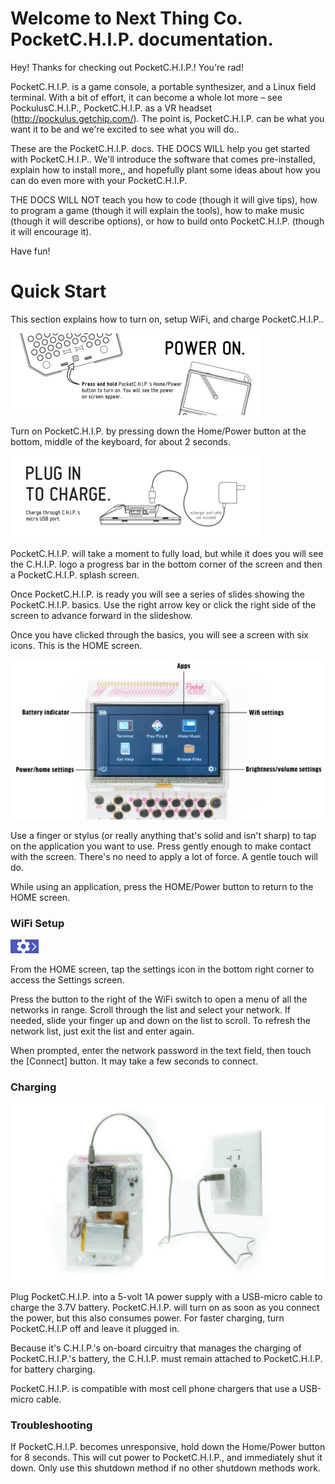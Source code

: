 # Welcome to Next Thing Co. PocketC.H.I.P. documentation.

Hey! Thanks for checking out PocketC.H.I.P.! You're rad!

PocketC.H.I.P. is a game console, a portable synthesizer, and a Linux field terminal. With a bit of effort, it can become a whole lot more – see PockulusC.H.I.P., PocketC.H.I.P. as a VR headset (http://pockulus.getchip.com/). The point is, PocketC.H.I.P. can be what you want it to be and we're excited to see what you will do..

These are the PocketC.H.I.P. docs. THE DOCS WILL help you get started with PocketC.H.I.P.. We'll introduce the software that comes pre-installed, explain how to install more,, and hopefully plant some ideas about how you can do even more with your PocketC.H.I.P.

THE DOCS WILL NOT teach you how to code (though it will give tips), how to program a game (though it will explain the tools), how to make music (though it will describe options), or how to build onto PocketC.H.I.P. (though it will encourage it).

Have fun!

# Quick Start
This section explains how to turn on, setup WiFi, and charge PocketC.H.I.P.. 

![Step 1](images/image_1.png)

Turn on PocketC.H.I.P. by pressing down the Home/Power button at the bottom, middle of the keyboard, for about 2 seconds. 

![Step 2](images/image_2.png)

PocketC.H.I.P. will take a moment to fully load, but while it does you will see the C.H.I.P. logo a progress bar in the bottom corner of the screen and then a PocketC.H.I.P. splash screen. 

Once PocketC.H.I.P.  is ready you will see a series of slides showing the PocketC.H.I.P. basics. Use the right arrow key or click the right side of the screen to advance forward in the slideshow.

Once you have clicked through the basics, you will see a screen with six icons. This is the HOME screen. 

![Annotated HOME screen](images/home.jpg)

Use a finger or stylus (or really anything that's solid and isn't sharp) to tap on the application you want to use. Press gently enough to make contact with the screen. There's no need to apply a lot of force. A gentle touch will do.

While using  an application, press the HOME/Power button to return to the HOME screen.

### WiFi Setup

![Settings icon](images/settings-icon.jpg)

From the HOME screen, tap the settings icon in the bottom right corner to access the Settings screen. 

Press the button to the right of the WiFi switch to open a menu of all the networks in range. Scroll through the list and select your network. If needed, slide your finger up and down on the list to scroll. To refresh the network list, just exit the list and enter again. 

When prompted, enter the network password in the text field, then touch the [Connect] button. It may take a few seconds to connect.

### Charging
![image of PocketCHIP with cable plugged in](images/wall-power.jpg)

Plug PocketC.H.I.P. into a 5-volt 1A power supply with a USB-micro cable to charge the 3.7V battery. PocketC.H.I.P. will turn on as soon as you connect the power, but this also consumes power. For faster charging, turn PocketC.H.I.P off and leave it plugged in.

Because it's C.H.I.P.'s on-board circuitry that manages the charging of PocketC.H.I.P.'s battery, the C.H.I.P. must remain attached to PocketC.H.I.P. for battery charging.

PocketC.H.I.P. is compatible with most cell phone chargers that use a USB-micro cable.

### Troubleshooting

If PocketC.H.I.P. becomes unresponsive, hold down the Home/Power button for 8 seconds. This will cut power to PocketC.H.I.P., and immediately shut it down. Only use this shutdown method if no other shutdown methods work.
